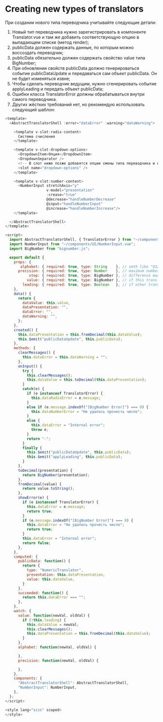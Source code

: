 # Creating new types of translators

При создании нового типа переводчика учитывайте следующие детали:
1. Новый тип переводчика нужно зарегистрировать в компоненте Translator.vue
   и там же добавить соответствующую опцию в выпадающем списке (метод render);
2. publicData должен содержать данные, по которым можно воссоздать переводчик;
3. publicData обязательно должен содержать свойство value типа BigNumber;
4. При обновлении свойств publicData должно генерироваться событие
   publicDataUpdate и передаваться сам объект publicData. Он не будет
   изменяться извне;
5. Чтобы сделать переводчик ведущим, нужно сгенерировать событие applyLeading и
   передать объект publicData;
6. Ошибки класса TranslatorError должны обрабатываться внутри самого
   переводчика.
7. Других жёстких требований нет, но рекомендую использовать следующий шаблон:

```javascript
<template>
  <AbstractTranslatorShell :error="dataError" :warning="dataWarning">

    <template v-slot:radix-content>
      Система счисления
    </template>

    <template v-slot:dropdown-options>
      <DropdownItem>Опция</DropdownItem>
      <DropdownSeparator />
      <!-- В слот ниже позже добавятся опции смены типа переводчика и его удаления -->
      <slot name="dropdown-options" />
    </template>

    <template v-slot:number-content>
      <NumberInput stretchAxis="y"
                   v-model="presentation"
                   :crease="true"
                   @decrease="handleNumberDecrease"
                   @input="handleNumberInput"
                   @increase="handleNumberIncrease"/>
    </template>

  </AbstractTranslatorShell>
</template>

<script>
  import AbstractTranslatorShell, { TranslatorError } from "~/components/number-systems/AbstractTranslatorShell";
  import NumberInput from "~/components/UI/NumberInput.vue";
  import BigNumber from "bignumber.js";

  export default {
    props: {
       alphabet: { required: true, type: String    }, // smth like "012..90ABC.."
      precision: { required: true, type: Number    }, // maximum number of decimal places
           step: { required: true, type: BigNumber }, // difference made by plus or minus buttons if translator has it
          value: { required: true, type: BigNumber }, // if this translator is not leading then it should watch this prop
        leading: { required: true, type: Boolean   }, // if other translators catch this one up
    },
    data() {
      return {
        dataValue: this.value,
        dataPresentation: "",
        dataError: "",
        dataWarning: "",
      };
    },
    created() {
      this.dataPresentation = this.fromDecimal(this.dataValue);
      this.$emit("publicDataUpdate", this.publicData);
    },
    methods: {
      clearMessages() {
        this.dataError = this.dataWarning = "";
      },
      onInput() {
        try {
          this.clearMessages();
          this.dataValue = this.toDecimal(this.dataPresentation);
        }
        catch(e) {
          if (e instanceof TranslatorError) {
            this.dataRadixError = e.message;
          }
          else if (e.message.indexOf("[BigNumber Error]") === 0) {
            this.dataNumberError = "Не удалось прочесть число";
          }
          else {
            this.dataError = "Internal error";
            throw e;
          }
          return "-";
        }
        finally {
          this.$emit("publicDataUpdate", this.publicData);
          this.$emit("applyLeading", this.publicData);
        }
      },
      toDecimal(presentation) {
        return BigNumber(presentation);
      },
      fromDecimal(value) {
        return value.toString();
      },
      showError(e) {
        if (e instanceof TranslatorError) {
          this.dataError = e.message;
          return true;
        }
        if (e.message.indexOf("[BigNumber Error]") === 0) {
          this.dataError = "Не удалось прочесть число";
          return true;
        }
        this.dataError = "Internal error";
        return false;
      },
    },
    computed: {
      publicData: function() {
        return {
          type: "NumericTranslator",
          presentation: this.dataPresentation,
          value: this.dataValue,
        }
      },
      succeeded: function() {
        return this.dataError === "";
      },
    },
    watch: {
      value: function(newVal, oldVal) {
        if (!this.leading) {
          this.dataValue = newVal;
          this.clearMessages();
          this.dataPresentation = this.fromDecimal(this.dataValue);
        }
      },
      alphabet: function(newVal, oldVal) {

      },
      precision: function(newVal, oldVal) {

      },
    },
    components: {
      "AbstractTranslatorShell": AbstractTranslatorShell,
      "NumberInput": NumberInput,
    },
  };
</script>

<style lang="scss" scoped>
</style>
```
